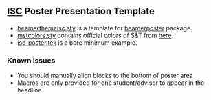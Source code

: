 ## [ISC](isc.mst.edu) Poster Presentation Template

- [beamerthemeisc.sty](beamerthemeisc.sty) is a template for [beamerposter](https://www.ctan.org/pkg/beamerposter?lang=en) package.
- [mstcolors.sty](mstcolors.sty) contains official colors of S&T from [here](https://brand.mst.edu/color/).
- [isc-poster.tex](isc-poster.tex) is a bare minimum example.


### Known issues

- You should manually align blocks to the bottom of poster area
- Macros are only provided for one student/advisor to appear in the headline
